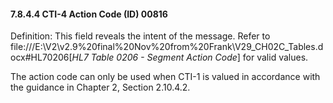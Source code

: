 #### 7.8.4.4 CTI-4 Action Code (ID) 00816

Definition: This field reveals the intent of the message. Refer to file:///E:\V2\v2.9%20final%20Nov%20from%20Frank\V29_CH02C_Tables.docx#HL70206[_HL7 Table 0206 - Segment Action Code_] for valid values.

The action code can only be used when CTI-1 is valued in accordance with the guidance in Chapter 2, Section 2.10.4.2.
